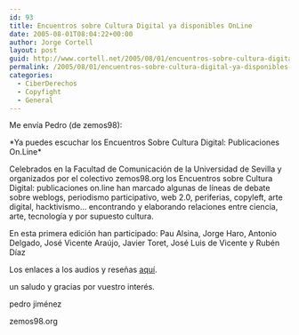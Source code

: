 ```yaml
---
id: 93
title: Encuentros sobre Cultura Digital ya disponibles OnLine
date: 2005-08-01T08:04:22+00:00
author: Jorge Cortell
layout: post
guid: http://www.cortell.net/2005/08/01/encuentros-sobre-cultura-digital-ya-disponibles-online/
permalink: /2005/08/01/encuentros-sobre-cultura-digital-ya-disponibles-online/
categories:
  - CiberDerechos
  - Copyfight
  - General
---
```

Me enví­a Pedro (de zemos98):

\*Ya puedes escuchar los Encuentros Sobre Cultura Digital: Publicaciones On.Line\*

Celebrados en la Facultad de Comunicación de la Universidad de Sevilla y organizados por el colectivo zemos98.org los Encuentros sobre Cultura Digital: publicaciones on.line han marcado algunas de lí­neas de debate sobre weblogs, periodismo participativo, web 2.0, periferias, copyleft, arte digital, hacktivismo... encontrando y elaborando relaciones entre ciencia, arte, tecnologí­a y por supuesto cultura.

En esta primera edición han participado: Pau Alsina, Jorge Haro, Antonio Delgado, José Vicente Araújo, Javier Toret, José Luis de Vicente y Rubén Dí­az

Los enlaces a los audios y reseñas [aquí­](http://www.zemos98.org/spip/article.php3?id_article=136).

un saludo y gracias por vuestro interés.
  
pedro jiménez
  
zemos98.org